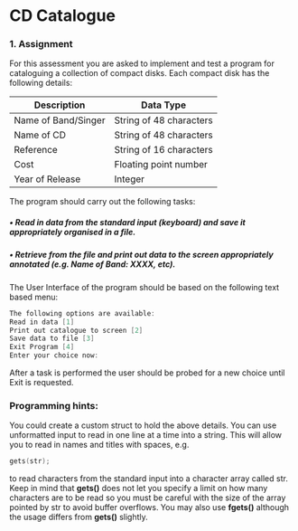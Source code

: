 # CD Catalogue
### 1. Assignment
For this assessment you are asked to implement and test a program for cataloguing a collection of compact
disks. Each compact disk has the following details:

|Description|Data Type|
|------|---|
|Name of Band/Singer|String of 48 characters|
|Name of CD|String of 48 characters|
|Reference|String of 16 characters|
|Cost|Floating point number|
|Year of Release|Integer|

The program should carry out the following tasks:

##### • Read in data from the standard input (keyboard) and save it appropriately organised in a file.
##### • Retrieve from the file and print out data to the screen appropriately annotated (e.g. Name of Band: XXXX, etc).  

The User Interface of the program should be based on the following text based menu:
```C
The following options are available:
Read in data [1]
Print out catalogue to screen [2]
Save data to file [3]
Exit Program [4]
Enter your choice now:
```
After a task is performed the user should be probed for a new choice until Exit is requested.
### Programming hints:
You could create a custom struct to hold the above details.
You can use unformatted input to read in one line at a time into a string. This will allow you to read in
names and titles with spaces, e.g.
```C
gets(str);
```
to read characters from the standard input into a character array called str. Keep in mind that **gets()** does not
let you specify a limit on how many characters are to be read so you must be careful with the size of the
array pointed by str to avoid buffer overflows.
You may also use **fgets()** although the usage differs from **gets()** slightly.
